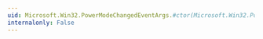 ```yaml
---
uid: Microsoft.Win32.PowerModeChangedEventArgs.#ctor(Microsoft.Win32.PowerModes)
internalonly: False
---
```

